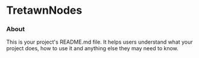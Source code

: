 TretawnNodes
============

### About

This is your project's README.md file. It helps users understand what your
project does, how to use it and anything else they may need to know.